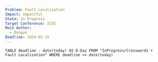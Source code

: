 ```yaml
---
Problem: Fault Localization
Impact: Impactful
State: In Progress
Target Conference: ICSE
Main Author:
  - Donguk
Deadline: 2024-03-15
---
```


```dataview 
TABLE deadline - date(today) AS D-Day FROM "InProgress/Crosswords + Fault Localization" WHERE deadline >= date(today) 
```



